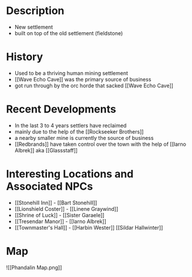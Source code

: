# Description
- New settlement
- built on top of the old settlement (fieldstone)

# History
- Used to be a thriving human mining settlement
- [[Wave Echo Cave]] was the primary source of business
- got run through by the orc horde that sacked [[Wave Echo Cave]]

# Recent Developments
- In the last 3 to 4 years settlers have reclaimed 
- mainly due to the help of the [[Rockseeker Brothers]]
- a nearby smaller mine is currently the source of business
- [[Redbrands]] have taken control over the town with the help of [[Iarno Albrek]] aka [[Glassstaff]] 

# Interesting Locations and Associated NPCs
- [[Stonehill Inn]] - [[Bart Stonehill]]
- [[Lionshield Coster]] - [[Linene Graywind]]
- [[Shrine of Luck]] - [[Sister Garaele]]
- [[Tresendar Manor]] - [[Iarno Albrek]]
- [[Townmaster's Hall]] - [[Harbin Wester]] [[Sildar Hallwinter]]

# Map
![[Phandalin Map.png]]